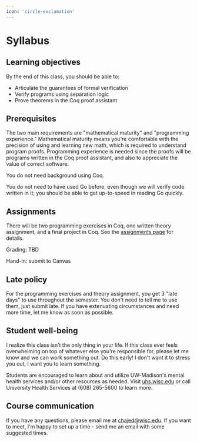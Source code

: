 ```yaml
---
icon: 'circle-exclamation'
---
```


# Syllabus

## Learning objectives

By the end of this class, you should be able to:

- Articulate the guarantees of formal verification
- Verify programs using separation logic
- Prove theorems in the Coq proof assistant

## Prerequisites

The two main requirements are "mathematical maturity" and "programming experience." Mathematical maturity means you're comfortable with the precision of using and learning new math, which is required to understand program proofs. Programming experience is needed since the proofs will be programs written in the Coq proof assistant, and also to appreciate the value of correct software.

You do not need background using Coq.

You do not need to have used Go before, even though we will verify code written in it; you should be able to get up-to-speed in reading Go quickly.

## Assignments

There will be two programming exercises in Coq, one written theory assignment, and a final project in Coq. See the [assignments page](./assignments.md) for details.

Grading: TBD

Hand-in: submit to Canvas

## Late policy

For the programming exercises and theory assignment, you get 3 "late days" to use throughout the semester. You don't need to tell me to use them, just submit late. If you have extenuating circumstances and need more time, let me know as soon as possible.

## Student well-being

I realize this class isn't the only thing in your life. If this class ever feels overwhelming on top of whatever else you're responsible for, please let me know and we can work something out. Do this early! I don't want it to stress you out, I want you to learn something.

Students are encouraged to learn about and utilize UW-Madison's mental health services and/or other resources as needed. Visit [uhs.wisc.edu](https://www.uhs.wisc.edu/) or call University Health Services at (608) 265-5600 to learn more.

## Course communication

If you have any questions, please email me at <chajed@wisc.edu>. If you want to meet, I'm happy to set up a time - send me an email with some suggested times.
